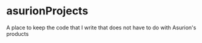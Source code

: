 # asurionProjects
A place to keep the code that I write that does not have to do with Asurion's products
